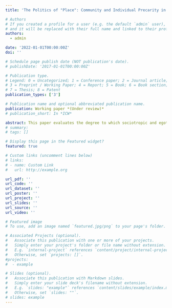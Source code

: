 ```yaml
---
title: 'The Politics of "Place": Community and Individual Precarity in Anti-System and Right Populist Views in France'

# Authors
# If you created a profile for a user (e.g. the default `admin` user), write the username (folder name) here
# and it will be replaced with their full name and linked to their profile.
authors:
  - admin

date: '2022-01-01T00:00:00Z'
doi: ''

# Schedule page publish date (NOT publication's date).
# publishDate: '2017-01-01T00:00:00Z'

# Publication type.
# Legend: 0 = Uncategorized; 1 = Conference paper; 2 = Journal article;
# 3 = Preprint / Working Paper; 4 = Report; 5 = Book; 6 = Book section;
# 7 = Thesis; 8 = Patent
publication_types: ['3']

# Publication name and optional abbreviated publication name.
publication: Working paper *(Under review)*
# publication_short: In *ICW*

abstract: This paper evaluates the degree to which sociotropic and egotropic perceptions drive both political de-attachment and far-right populist parties support using historical survey data spanning 20 years of regional elections in France (1985-2004). It finds that negative sociotropic evaluations, net of egotropic perceptions, individual characteristics, ideology, department effects and common trends, have large positive effects on political de-attachment and support for the Front National. I complement these results with an original online survey experiment that assesses the degree in which populist and politically de-attached voters in economically lagging areas react to programmatic and ``outsider'' cues. A conjoint experiment (n=384) shows that respondents in high unemployment areas, abstainers and Le Pen voters are more favorable to outsider candidates, whereas programmatic stances only have positive effects among Le Pen voters. This indicates that the sociotropic effects of regional decline could favor outsider candidates even in the absence of a clear programmatic appeal.
# summary: 
# tags: []

# Display this page in the Featured widget?
featured: true

# Custom links (uncomment lines below)
# links:
# - name: Custom Link
#   url: http://example.org

url_pdf: ''
url_code: ''
url_dataset: ''
url_poster: ''
url_project: ''
url_slides: ''
url_source: ''
url_video: ''

# Featured image
# To use, add an image named `featured.jpg/png` to your page's folder.

# Associated Projects (optional).
#   Associate this publication with one or more of your projects.
#   Simply enter your project's folder or file name without extension.
#   E.g. `internal-project` references `content/project/internal-project/index.md`.
#   Otherwise, set `projects: []`.
#projects:
#  - example

# Slides (optional).
#   Associate this publication with Markdown slides.
#   Simply enter your slide deck's filename without extension.
#   E.g. `slides: "example"` references `content/slides/example/index.md`.
#   Otherwise, set `slides: ""`.
# slides: example
---
```

